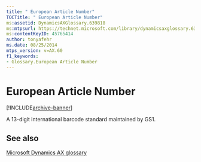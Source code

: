 ```yaml
---
title: " European Article Number"
TOCTitle: " European Article Number"
ms:assetid: DynamicsAXGlossary.639818
ms:mtpsurl: https://technet.microsoft.com/library/dynamicsaxglossary.639818(v=AX.60)
ms:contentKeyID: 45765414
author: tonyafehr
ms.date: 08/25/2014
mtps_version: v=AX.60
f1_keywords:
- Glossary.European Article Number
---
```


# European Article Number


[!INCLUDE[archive-banner](includes/archive-banner.md)]

A 13-digit international barcode standard maintained by GS1.

## See also

[Microsoft Dynamics AX glossary](glossary/microsoft-dynamics-ax-glossary.md)

  


